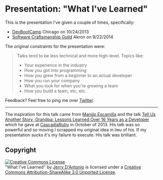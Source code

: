 # Presentation: "What I've Learned"

This is the presentation I've given a couple of times, specifically:

* [DevBootCamp](http://devbootcamp.com/) Chicago on 10/24/2013
* [Software Craftsmanship Guild](http://www.swcguild.com/) Akron on 9/22/2014

The original constraints for the presentation were:

> Talks tend to be less technical and more high-level. Topics like:
> 
> - Your experience in the industry 
> - How you got into programming
> - How you grew from a beginner to an actual developer
> - How you run your company
> - What you look for when you're growing a team
> - How you build a team, etc, etc.

Feedback? Feel free to ping me over [Twitter](https://twitter.com/jerrydantonio).

<hr />

The inspiration for this talk came from [Mando Escamilla](https://twitter.com/mandoescamilla) and the talk [Tell Us Another Story, Grandpa: Lessons Learned Over 16 Years as a Developer](http://cascadiaruby.com/#tell-us-another-story-grandpa-lessons-learned-over-16-years-as-a-developer) which he gave at [CascadiaRuby](http://cascadiaruby.com/) in October of 2013. His talk was so powerful and so moving I scrapped my original idea in lieu of his. If my presentation sucks it's my failure to execute. His talk was brilliant.

## Copyright

<a rel="license" href="http://creativecommons.org/licenses/by-sa/3.0/deed.en_US"><img alt="Creative Commons License" style="border-width:0" src="http://i.creativecommons.org/l/by-sa/3.0/88x31.png" /></a><br /><span xmlns:dct="http://purl.org/dc/terms/" property="dct:title">"What I've Learned"</span> by <a xmlns:cc="http://creativecommons.org/ns#" href="https://github.com/jdantonio/devbootcamp-2013-presentation" property="cc:attributionName" rel="cc:attributionURL">Jerry D'Antonio</a> is licensed under a <a rel="license" href="http://creativecommons.org/licenses/by-sa/3.0/deed.en_US">Creative Commons Attribution-ShareAlike 3.0 Unported License</a>.
